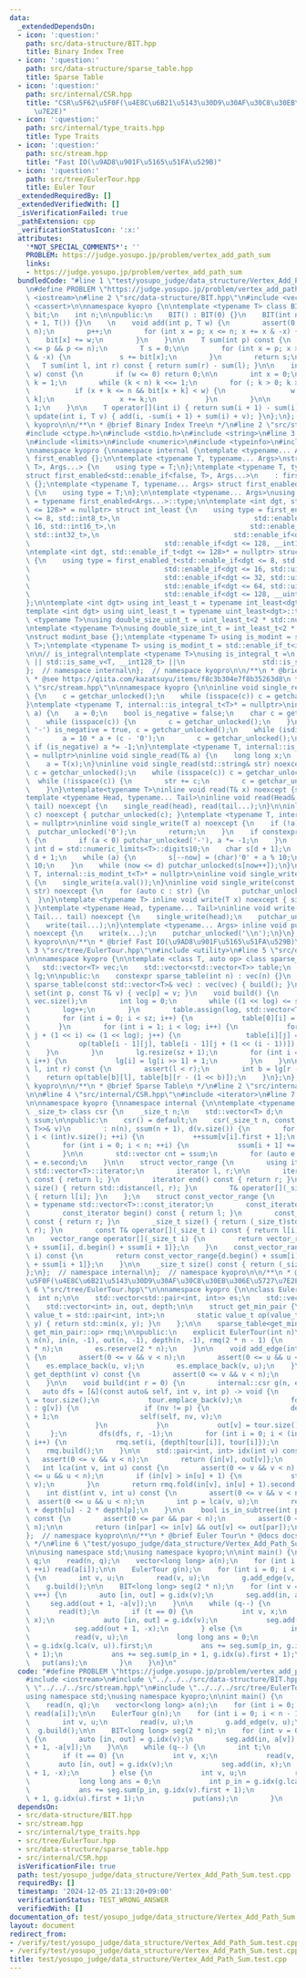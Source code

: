 ```yaml
---
data:
  _extendedDependsOn:
  - icon: ':question:'
    path: src/data-structure/BIT.hpp
    title: Binary Index Tree
  - icon: ':question:'
    path: src/data-structure/sparse_table.hpp
    title: Sparse Table
  - icon: ':question:'
    path: src/internal/CSR.hpp
    title: "CSR\u5F62\u5F0F(\u4E8C\u6B21\u5143\u30D9\u30AF\u30C8\u30EB\u306E\u5727\
      \u7E2E)"
  - icon: ':question:'
    path: src/internal/type_traits.hpp
    title: Type Traits
  - icon: ':question:'
    path: src/stream.hpp
    title: "Fast IO(\u9AD8\u901F\u5165\u51FA\u529B)"
  - icon: ':question:'
    path: src/tree/EulerTour.hpp
    title: Euler Tour
  _extendedRequiredBy: []
  _extendedVerifiedWith: []
  _isVerificationFailed: true
  _pathExtension: cpp
  _verificationStatusIcon: ':x:'
  attributes:
    '*NOT_SPECIAL_COMMENTS*': ''
    PROBLEM: https://judge.yosupo.jp/problem/vertex_add_path_sum
    links:
    - https://judge.yosupo.jp/problem/vertex_add_path_sum
  bundledCode: "#line 1 \"test/yosupo_judge/data_structure/Vertex_Add_Path_Sum.test.cpp\"\
    \n#define PROBLEM \"https://judge.yosupo.jp/problem/vertex_add_path_sum\"\n#include\
    \ <iostream>\n#line 2 \"src/data-structure/BIT.hpp\"\n#include <vector>\n#include\
    \ <cassert>\n\nnamespace kyopro {\n\ntemplate <typename T> class BIT {\n    std::vector<T>\
    \ bit;\n    int n;\n\npublic:\n    BIT() : BIT(0) {}\n    BIT(int n) : n(n), bit(n\
    \ + 1, T()) {}\n    \n    void add(int p, T w) {\n        assert(0 <= p && p <\
    \ n);\n        p++;\n        for (int x = p; x <= n; x += x & -x) {\n        \
    \    bit[x] += w;\n        }\n    }\n\n    T sum(int p) const {\n        assert(0\
    \ <= p && p <= n);\n        T s = 0;\n\n        for (int x = p; x > 0; x -= x\
    \ & -x) {\n            s += bit[x];\n        }\n        return s;\n    }\n\n \
    \   T sum(int l, int r) const { return sum(r) - sum(l); }\n\n    int lower_bound(T\
    \ w) const {\n        if (w <= 0) return 0;\n\n        int x = 0;\n        int\
    \ k = 1;\n        while (k < n) k <<= 1;\n        for (; k > 0; k >>= 1) {\n \
    \           if (x + k <= n && bit[x + k] < w) {\n                w -= bit[x +\
    \ k];\n                x += k;\n            }\n        }\n\n        return x +\
    \ 1;\n    }\n\n    T operator[](int i) { return sum(i + 1) - sum(i); }\n    void\
    \ update(int i, T v) { add(i, -sum(i + 1) + sum(i) + v); }\n};\n};  // namespace\
    \ kyopro\n\n/**\n * @brief Binary Index Tree\n */\n#line 2 \"src/stream.hpp\"\n\
    #include <ctype.h>\n#include <stdio.h>\n#include <string>\n#line 3 \"src/internal/type_traits.hpp\"\
    \n#include <limits>\n#include <numeric>\n#include <typeinfo>\n#include <cstdint>\n\
    \nnamespace kyopro {\nnamespace internal {\ntemplate <typename... Args> struct\
    \ first_enabled {};\n\ntemplate <typename T, typename... Args>\nstruct first_enabled<std::enable_if<true,\
    \ T>, Args...> {\n    using type = T;\n};\ntemplate <typename T, typename... Args>\n\
    struct first_enabled<std::enable_if<false, T>, Args...>\n    : first_enabled<Args...>\
    \ {};\ntemplate <typename T, typename... Args> struct first_enabled<T, Args...>\
    \ {\n    using type = T;\n};\n\ntemplate <typename... Args>\nusing first_enabled_t\
    \ = typename first_enabled<Args...>::type;\n\ntemplate <int dgt, std::enable_if_t<dgt\
    \ <= 128>* = nullptr> struct int_least {\n    using type = first_enabled_t<std::enable_if<dgt\
    \ <= 8, std::int8_t>,\n                                 std::enable_if<dgt <=\
    \ 16, std::int16_t>,\n                                 std::enable_if<dgt <= 32,\
    \ std::int32_t>,\n                                 std::enable_if<dgt <= 64, std::int64_t>,\n\
    \                                 std::enable_if<dgt <= 128, __int128_t>>;\n};\n\
    \ntemplate <int dgt, std::enable_if_t<dgt <= 128>* = nullptr> struct uint_least\
    \ {\n    using type = first_enabled_t<std::enable_if<dgt <= 8, std::uint8_t>,\n\
    \                                 std::enable_if<dgt <= 16, std::uint16_t>,\n\
    \                                 std::enable_if<dgt <= 32, std::uint32_t>,\n\
    \                                 std::enable_if<dgt <= 64, std::uint64_t>,\n\
    \                                 std::enable_if<dgt <= 128, __uint128_t>>;\n\
    };\n\ntemplate <int dgt> using int_least_t = typename int_least<dgt>::type;\n\
    template <int dgt> using uint_least_t = typename uint_least<dgt>::type;\n\ntemplate\
    \ <typename T>\nusing double_size_uint_t = uint_least_t<2 * std::numeric_limits<T>::digits>;\n\
    \ntemplate <typename T>\nusing double_size_int_t = int_least_t<2 * std::numeric_limits<T>::digits>;\n\
    \nstruct modint_base {};\ntemplate <typename T> using is_modint = std::is_base_of<modint_base,\
    \ T>;\ntemplate <typename T> using is_modint_t = std::enable_if_t<is_modint<T>::value>;\n\
    \n\n// is_integral\ntemplate <typename T>\nusing is_integral_t =\n    std::enable_if_t<std::is_integral_v<T>\
    \ || std::is_same_v<T, __int128_t> ||\n                   std::is_same_v<T, __uint128_t>>;\n\
    };  // namespace internal\n};  // namespace kyopro\n\n/**\n * @brief Type Traits\n\
    \ * @see https://qiita.com/kazatsuyu/items/f8c3b304e7f8b35263d8\n */\n#line 6\
    \ \"src/stream.hpp\"\n\nnamespace kyopro {\n\ninline void single_read(char& c)\
    \ {\n    c = getchar_unlocked();\n    while (isspace(c)) c = getchar_unlocked();\n\
    }\ntemplate <typename T, internal::is_integral_t<T>* = nullptr>\ninline void single_read(T&\
    \ a) {\n    a = 0;\n    bool is_negative = false;\n    char c = getchar_unlocked();\n\
    \    while (isspace(c)) {\n        c = getchar_unlocked();\n    }\n    if (c ==\
    \ '-') is_negative = true, c = getchar_unlocked();\n    while (isdigit(c)) {\n\
    \        a = 10 * a + (c - '0');\n        c = getchar_unlocked();\n    }\n   \
    \ if (is_negative) a *= -1;\n}\ntemplate <typename T, internal::is_modint_t<T>*\
    \ = nullptr>\ninline void single_read(T& a) {\n    long long x;\n    single_read(x);\n\
    \    a = T(x);\n}\ninline void single_read(std::string& str) noexcept {\n    char\
    \ c = getchar_unlocked();\n    while (isspace(c)) c = getchar_unlocked();\n  \
    \  while (!isspace(c)) {\n        str += c;\n        c = getchar_unlocked();\n\
    \    }\n}\ntemplate<typename T>\ninline void read(T& x) noexcept {single_read(x);}\n\
    template <typename Head, typename... Tail>\ninline void read(Head& head, Tail&...\
    \ tail) noexcept {\n    single_read(head), read(tail...);\n}\n\ninline void single_write(char\
    \ c) noexcept { putchar_unlocked(c); }\ntemplate <typename T, internal::is_integral_t<T>*\
    \ = nullptr>\ninline void single_write(T a) noexcept {\n    if (!a) {\n      \
    \  putchar_unlocked('0');\n        return;\n    }\n    if constexpr (std::is_signed_v<T>)\
    \ {\n        if (a < 0) putchar_unlocked('-'), a *= -1;\n    }\n    constexpr\
    \ int d = std::numeric_limits<T>::digits10;\n    char s[d + 1];\n    int now =\
    \ d + 1;\n    while (a) {\n        s[--now] = (char)'0' + a % 10;\n        a /=\
    \ 10;\n    }\n    while (now <= d) putchar_unlocked(s[now++]);\n}\ntemplate <typename\
    \ T, internal::is_modint_t<T>* = nullptr>\ninline void single_write(T a) noexcept\
    \ {\n    single_write(a.val());\n}\ninline void single_write(const std::string&\
    \ str) noexcept {\n    for (auto c : str) {\n        putchar_unlocked(c);\n  \
    \  }\n}\ntemplate <typename T> inline void write(T x) noexcept { single_write(x);\
    \ }\ntemplate <typename Head, typename... Tail>\ninline void write(Head head,\
    \ Tail... tail) noexcept {\n    single_write(head);\n    putchar_unlocked(' ');\n\
    \    write(tail...);\n}\ntemplate <typename... Args> inline void put(Args... x)\
    \ noexcept {\n    write(x...);\n    putchar_unlocked('\\n');\n}\n};  // namespace\
    \ kyopro\n\n/**\n * @brief Fast IO(\u9AD8\u901F\u5165\u51FA\u529B)\n */\n#line\
    \ 3 \"src/tree/EulerTour.hpp\"\n#include <utility>\n#line 5 \"src/data-structure/sparse_table.hpp\"\
    \n\nnamespace kyopro {\n\ntemplate <class T, auto op> class sparse_table {\n \
    \   std::vector<T> vec;\n    std::vector<std::vector<T>> table;\n    std::vector<int>\
    \ lg;\n\npublic:\n    constexpr sparse_table(int n) : vec(n) {}\n    constexpr\
    \ sparse_table(const std::vector<T>& vec) : vec(vec) { build(); }\n\n    void\
    \ set(int p, const T& v) { vec[p] = v; }\n    void build() {\n        int sz =\
    \ vec.size();\n        int log = 0;\n        while ((1 << log) <= sz) {\n    \
    \        log++;\n        }\n        table.assign(log, std::vector<T>(1 << log));\n\
    \        for (int i = 0; i < sz; i++) {\n            table[0][i] = vec[i];\n \
    \       }\n        for (int i = 1; i < log; i++) {\n            for (int j = 0;\
    \ j + (1 << i) <= (1 << log); j++) {\n                table[i][j] =\n        \
    \            op(table[i - 1][j], table[i - 1][j + (1 << (i - 1))]);\n        \
    \    }\n        }\n        lg.resize(sz + 1);\n        for (int i = 2; i < (int)lg.size();\
    \ i++) {\n            lg[i] = lg[i >> 1] + 1;\n        }\n    }\n\n    T fold(int\
    \ l, int r) const {\n        assert(l < r);\n        int b = lg[r - l];\n    \
    \    return op(table[b][l], table[b][r - (1 << b)]);\n    }\n};\n};  // namespace\
    \ kyopro\n\n/**\n * @brief Sparse Table\n */\n#line 2 \"src/internal/CSR.hpp\"\
    \n\n#line 4 \"src/internal/CSR.hpp\"\n#include <iterator>\n#line 7 \"src/internal/CSR.hpp\"\
    \n\nnamespace kyopro {\nnamespace internal {\n\ntemplate <typename T, typename\
    \ _size_t> class csr {\n    _size_t n;\n    std::vector<T> d;\n    std::vector<_size_t>\
    \ ssum;\n\npublic:\n    csr() = default;\n    csr(_size_t n, const std::vector<std::pair<_size_t,\
    \ T>>& v)\n        : n(n), ssum(n + 1), d(v.size()) {\n        for (int i = 0;\
    \ i < (int)v.size(); ++i) {\n            ++ssum[v[i].first + 1];\n        }\n\
    \        for (int i = 0; i < n; ++i) {\n            ssum[i + 1] += ssum[i];\n\
    \        }\n\n        std::vector cnt = ssum;\n        for (auto e : v) d[cnt[e.first]++]\
    \ = e.second;\n    }\n\n    struct vector_range {\n        using iterator = typename\
    \ std::vector<T>::iterator;\n        iterator l, r;\n\n        iterator begin()\
    \ const { return l; }\n        iterator end() const { return r; }\n        _size_t\
    \ size() { return std::distance(l, r); }\n        T& operator[](_size_t i) const\
    \ { return l[i]; }\n    };\n    struct const_vector_range {\n        using const_iterator\
    \ = typename std::vector<T>::const_iterator;\n        const_iterator l, r;\n\n\
    \        const_iterator begin() const { return l; }\n        const_iterator end()\
    \ const { return r; }\n        _size_t size() { return (_size_t)std::distance(l,\
    \ r); }\n        const T& operator[](_size_t i) const { return l[i]; }\n    };\n\
    \n    vector_range operator[](_size_t i) {\n        return vector_range{d.begin()\
    \ + ssum[i], d.begin() + ssum[i + 1]};\n    }\n    const_vector_range operator[](_size_t\
    \ i) const {\n        return const_vector_range{d.begin() + ssum[i], d.begin()\
    \ + ssum[i + 1]};\n    }\n\n    _size_t size() const { return (_size_t)n; }\n\
    };\n};  // namespace internal\n};  // namespace kyopro\n\n/**\n * @brief CSR\u5F62\
    \u5F0F(\u4E8C\u6B21\u5143\u30D9\u30AF\u30C8\u30EB\u306E\u5727\u7E2E)\n */\n#line\
    \ 6 \"src/tree/EulerTour.hpp\"\n\nnamespace kyopro {\n\nclass EulerTour {\n  \
    \  int n;\n\n    std::vector<std::pair<int, int>> es;\n    std::vector<int> tour;\n\
    \    std::vector<int> in, out, depth;\n\n    struct get_min_pair {\n        using\
    \ value_t = std::pair<int, int>;\n        static value_t op(value_t x, value_t\
    \ y) { return std::min(x, y); }\n    };\n\n    sparse_table<get_min_pair::value_t,\
    \ get_min_pair::op> rmq;\n\npublic:\n    explicit EulerTour(int n)\n        :\
    \ n(n), in(n, -1), out(n, -1), depth(n, -1), rmq(2 * n - 1) {\n        tour.reserve(2\
    \ * n);\n        es.reserve(2 * n);\n    }\n\n    void add_edge(int u, int v)\
    \ {\n        assert(0 <= v && v < n);\n        assert(0 <= u && u < n);\n    \
    \    es.emplace_back(u, v);\n        es.emplace_back(v, u);\n    }\n\n    int\
    \ get_depth(int v) const {\n        assert(0 <= v && v < n);\n        return depth[v];\n\
    \    }\n\n    void build(int r = 0) {\n        internal::csr g(n, es);\n     \
    \   auto dfs = [&](const auto& self, int v, int p) -> void {\n            in[v]\
    \ = tour.size();\n            tour.emplace_back(v);\n            for (auto nv\
    \ : g[v]) {\n                if (nv != p) {\n                    depth[nv] = depth[v]\
    \ + 1;\n                    self(self, nv, v);\n                    tour.emplace_back(v);\n\
    \                }\n            }\n            out[v] = tour.size() - 1;\n   \
    \     };\n        dfs(dfs, r, -1);\n        for (int i = 0; i < (int)tour.size();\
    \ i++) {\n            rmq.set(i, {depth[tour[i]], tour[i]});\n        }\n    \
    \    rmq.build();\n    }\n\n    std::pair<int, int> idx(int v) const {\n     \
    \   assert(0 <= v && v < n);\n        return {in[v], out[v]};\n    }\n    \n \
    \   int lca(int v, int u) const {\n        assert(0 <= v && v < n);\n        assert(0\
    \ <= u && u < n);\n        if (in[v] > in[u] + 1) {\n            std::swap(u,\
    \ v);\n        }\n        return rmq.fold(in[v], in[u] + 1).second;\n    }\n\n\
    \    int dist(int v, int u) const {\n        assert(0 <= v && v < n);\n      \
    \  assert(0 <= u && u < n);\n        int p = lca(v, u);\n        return depth[v]\
    \ + depth[u] - 2 * depth[p];\n    }\n\n    bool is_in_subtree(int par, int v)\
    \ const {\n        assert(0 <= par && par < n);\n        assert(0 <= v && v <\
    \ n);\n\n        return (in[par] <= in[v] && out[v] <= out[par]);\n    }\n};\n\
    };  // namespace kyopro\n\n/**\n * @brief Euler Tour\n * @docs docs/tree/EulerTour.md\n\
    \ */\n#line 6 \"test/yosupo_judge/data_structure/Vertex_Add_Path_Sum.test.cpp\"\
    \n\nusing namespace std;\nusing namespace kyopro;\n\nint main() {\n    int n,\
    \ q;\n    read(n, q);\n    vector<long long> a(n);\n    for (int i = 0; i < n;\
    \ ++i) read(a[i]);\n\n    EulerTour g(n);\n    for (int i = 0; i < n - 1; i++)\
    \ {\n        int v, u;\n        read(v, u);\n        g.add_edge(v, u);\n    }\n\
    \    g.build();\n\n    BIT<long long> seg(2 * n);\n    for (int v = 0; v < n;\
    \ v++) {\n        auto [in, out] = g.idx(v);\n        seg.add(in, a[v]);\n   \
    \     seg.add(out + 1, -a[v]);\n    }\n\n    while (q--) {\n        int t;\n \
    \       read(t);\n        if (t == 0) {\n            int v, x;\n            read(v,\
    \ x);\n            auto [in, out] = g.idx(v);\n            seg.add(in, x);\n \
    \           seg.add(out + 1, -x);\n        } else {\n            int v, u;\n \
    \           read(v, u);\n            long long ans = 0;\n            int p_in\
    \ = g.idx(g.lca(v, u)).first;\n            ans += seg.sum(p_in, g.idx(v).first\
    \ + 1);\n            ans += seg.sum(p_in + 1, g.idx(u).first + 1);\n         \
    \   put(ans);\n        }\n    }\n}\n"
  code: "#define PROBLEM \"https://judge.yosupo.jp/problem/vertex_add_path_sum\"\n\
    #include <iostream>\n#include \"../../../src/data-structure/BIT.hpp\"\n#include\
    \ \"../../../src/stream.hpp\"\n#include \"../../../src/tree/EulerTour.hpp\"\n\n\
    using namespace std;\nusing namespace kyopro;\n\nint main() {\n    int n, q;\n\
    \    read(n, q);\n    vector<long long> a(n);\n    for (int i = 0; i < n; ++i)\
    \ read(a[i]);\n\n    EulerTour g(n);\n    for (int i = 0; i < n - 1; i++) {\n\
    \        int v, u;\n        read(v, u);\n        g.add_edge(v, u);\n    }\n  \
    \  g.build();\n\n    BIT<long long> seg(2 * n);\n    for (int v = 0; v < n; v++)\
    \ {\n        auto [in, out] = g.idx(v);\n        seg.add(in, a[v]);\n        seg.add(out\
    \ + 1, -a[v]);\n    }\n\n    while (q--) {\n        int t;\n        read(t);\n\
    \        if (t == 0) {\n            int v, x;\n            read(v, x);\n     \
    \       auto [in, out] = g.idx(v);\n            seg.add(in, x);\n            seg.add(out\
    \ + 1, -x);\n        } else {\n            int v, u;\n            read(v, u);\n\
    \            long long ans = 0;\n            int p_in = g.idx(g.lca(v, u)).first;\n\
    \            ans += seg.sum(p_in, g.idx(v).first + 1);\n            ans += seg.sum(p_in\
    \ + 1, g.idx(u).first + 1);\n            put(ans);\n        }\n    }\n}"
  dependsOn:
  - src/data-structure/BIT.hpp
  - src/stream.hpp
  - src/internal/type_traits.hpp
  - src/tree/EulerTour.hpp
  - src/data-structure/sparse_table.hpp
  - src/internal/CSR.hpp
  isVerificationFile: true
  path: test/yosupo_judge/data_structure/Vertex_Add_Path_Sum.test.cpp
  requiredBy: []
  timestamp: '2024-12-05 21:13:20+09:00'
  verificationStatus: TEST_WRONG_ANSWER
  verifiedWith: []
documentation_of: test/yosupo_judge/data_structure/Vertex_Add_Path_Sum.test.cpp
layout: document
redirect_from:
- /verify/test/yosupo_judge/data_structure/Vertex_Add_Path_Sum.test.cpp
- /verify/test/yosupo_judge/data_structure/Vertex_Add_Path_Sum.test.cpp.html
title: test/yosupo_judge/data_structure/Vertex_Add_Path_Sum.test.cpp
---
```

